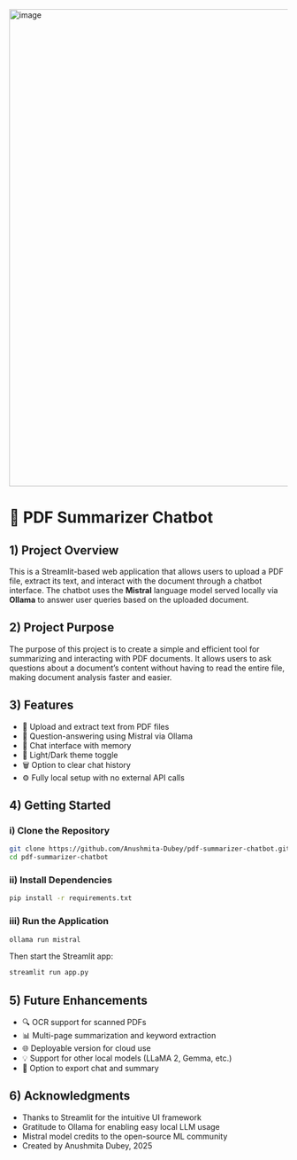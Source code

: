 <img width="1915" height="861" alt="image" src="https://github.com/user-attachments/assets/9a7e4538-a4c4-4756-8f22-db5887702e20" />

# 🤖 PDF Summarizer Chatbot

## 1) Project Overview  
This is a Streamlit-based web application that allows users to upload a PDF file, extract its text, and interact with the document through a chatbot interface. The chatbot uses the **Mistral** language model served locally via **Ollama** to answer user queries based on the uploaded document.

## 2) Project Purpose  
The purpose of this project is to create a simple and efficient tool for summarizing and interacting with PDF documents. It allows users to ask questions about a document’s content without having to read the entire file, making document analysis faster and easier.

## 3) Features  
- 📄 Upload and extract text from PDF files  
- 🤖 Question-answering using Mistral via Ollama  
- 💬 Chat interface with memory  
- 🎨 Light/Dark theme toggle  
- 🗑️ Option to clear chat history  
- ⚙️ Fully local setup with no external API calls

## 4) Getting Started  

### i) Clone the Repository
```bash
git clone https://github.com/Anushmita-Dubey/pdf-summarizer-chatbot.git
cd pdf-summarizer-chatbot
```
### ii) Install Dependencies
```bash
pip install -r requirements.txt
```

### iii) Run the Application
```bash
ollama run mistral
```

Then start the Streamlit app:

```bash
streamlit run app.py
```

## 5) Future Enhancements
- 🔍 OCR support for scanned PDFs
- 📊 Multi-page summarization and keyword extraction
- 🌐 Deployable version for cloud use
- 💡 Support for other local models (LLaMA 2, Gemma, etc.)
- 📝 Option to export chat and summary

## 6) Acknowledgments
- Thanks to Streamlit for the intuitive UI framework
- Gratitude to Ollama for enabling easy local LLM usage
- Mistral model credits to the open-source ML community
- Created by Anushmita Dubey, 2025
